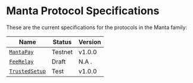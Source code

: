 # Manta Protocol Specifications

These are the current specifications for the protocols in the Manta family:

| Name                            | Status  | Version |
|---------------------------------|---------|---------|
| [`MantaPay`](manta-pay/)        | Testnet | v1.0.0  |
| [`FeeRelay`](fee-relay/)        | Draft   | N.A .   |
| [`TrustedSetup`](trusted-setup/)| Test    | v1.0.0  |
